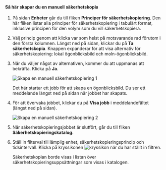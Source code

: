 <!--author=SharS last changed: 9/17/15-->

#### <a name="to-create-a-manual-backup"></a>Så här skapar du en manuell säkerhetskopia
1. På sidan **Enheter** går du till fliken **Principer för säkerhetskopiering**. Den här fliken listar alla principer för säkerhetskopiering i tabulärt format, inklusive principen för den volym som du vill säkerhetskopiera.
2. Välj princip genom att klicka var som helst på motsvarande rad förutom i den första kolumnen. Längst ned på sidan, klickar du på **Ta säkerhetskopia**. Knappen expanderar för att visa alternativ för säkerhetskopiering: lokal ögonblicksbild och moln-ögonblicksbild. 
3. När du väljer något av alternativen, kommer du att uppmanas att bekräfta. Klicka på **Ja**. 
   
    ![Skapa en manuell säkerhetskopiering 1](./media/storsimple-create-manual-backup-gov/HCS_CreateManualBackup1-gov-include.png)
   
    Det här startar ett jobb för att skapa en ögonblicksbild. Du ser ett meddelande längst ned på sidan när jobbet har skapats.
4. För att övervaka jobbet, klickar du på **Visa jobb** i meddelandefältet (längst ned på sidan). 
   
    ![Skapa en manuell säkerhetskopiering 2](./media/storsimple-create-manual-backup-gov/HCS_CreateManualBackup2-gov-include.png)
5. När säkerhetskopieringsjobbet är slutfört, går du till fliken **Säkerhetskopieringskatalog**.
6. Ställ in filterval till lämplig enhet, säkerhetskopieringsprincip och tidsintervall. Klicka på kryssikonen ![kryssikon](./media/storsimple-create-manual-backup/HCS_CheckIcon-include.png) när du har ställt in filtren.
   
   Säkerhetskopian borde visas i listan över säkerhetskopieringsuppsättningar som visas i katalogen.


